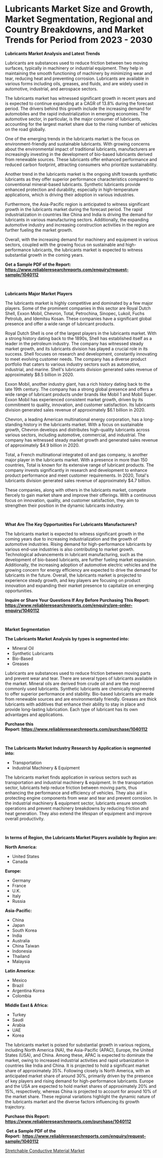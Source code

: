 <p><h1>Lubricants Market Size and Growth, Market Segmentation, Regional and Country Breakdowns, and Market Trends for Period from 2023 -  2030</h1></p><p><strong>Lubricants Market Analysis and Latest Trends</strong></p>
<p><p>Lubricants are substances used to reduce friction between two moving surfaces, typically in machinery or industrial equipment. They help in maintaining the smooth functioning of machinery by minimizing wear and tear, reducing heat and preventing corrosion. Lubricants are available in various forms including oils, greases, and fluids, and are widely used in automotive, industrial, and aerospace sectors.</p><p>The lubricants market has witnessed significant growth in recent years and is expected to continue expanding at a CAGR of 13.8% during the forecast period. The drivers behind this growth include the increasing demand for automobiles and the rapid industrialization in emerging economies. The automotive sector, in particular, is the major consumer of lubricants, accounting for the largest market share due to the rising number of vehicles on the road globally.</p><p>One of the emerging trends in the lubricants market is the focus on environment-friendly and sustainable lubricants. With growing concerns about the environmental impact of traditional lubricants, manufacturers are increasingly investing in the development of bio-based lubricants derived from renewable sources. These lubricants offer enhanced performance and reduced carbon footprint, attracting consumers who prioritize sustainability.</p><p>Another trend in the lubricants market is the ongoing shift towards synthetic lubricants as they offer superior performance characteristics compared to conventional mineral-based lubricants. Synthetic lubricants provide enhanced protection and durability, especially in high-temperature applications, which is driving their adoption in various industries.</p><p>Furthermore, the Asia-Pacific region is anticipated to witness significant growth in the lubricants market during the forecast period. The rapid industrialization in countries like China and India is driving the demand for lubricants in various manufacturing sectors. Additionally, the expanding automotive industry and increasing construction activities in the region are further fueling the market growth.</p><p>Overall, with the increasing demand for machinery and equipment in various sectors, coupled with the growing focus on sustainable and high-performance lubricants, the lubricants market is expected to witness substantial growth in the coming years.</p></p>
<p><strong>Get a Sample PDF of the Report:&nbsp; <a href="https://www.reliableresearchreports.com/enquiry/request-sample/1040112">https://www.reliableresearchreports.com/enquiry/request-sample/1040112</a></strong></p>
<p>&nbsp;</p>
<p><strong>Lubricants Major Market Players</strong></p>
<p><p>The lubricants market is highly competitive and dominated by a few major players. Some of the prominent companies in this sector are Royal Dutch Shell, Exxon Mobil, Chevron, Total, Petrochina, Sinopec, Lukoil, Fuchs Petrolub, and Idemitsu Kosan. These companies have a significant global presence and offer a wide range of lubricant products.</p><p>Royal Dutch Shell is one of the largest players in the lubricants market. With a strong history dating back to the 1890s, Shell has established itself as a leader in the petroleum industry. The company has witnessed steady market growth, and its lubricants division has played a crucial role in its success. Shell focuses on research and development, constantly innovating to meet evolving customer needs. The company has a diverse product portfolio that caters to various industry sectors such as automotive, industrial, and marine. Shell's lubricants division generated sales revenue of approximately $8.5 billion in 2020.</p><p>Exxon Mobil, another industry giant, has a rich history dating back to the late 19th century. The company has a strong global presence and offers a wide range of lubricant products under brands like Mobil 1 and Mobil Super. Exxon Mobil has experienced consistent market growth, driven by its commitment to quality, innovation, and customer satisfaction. Its lubricants division generated sales revenue of approximately $6.1 billion in 2020.</p><p>Chevron, a leading American multinational energy corporation, has a long-standing history in the lubricants market. With a focus on sustainable growth, Chevron develops and distributes high-quality lubricants across various sectors, including automotive, commercial, and industrial. The company has witnessed steady market growth and generated sales revenue of approximately $4.9 billion in 2020.</p><p>Total, a French multinational integrated oil and gas company, is another major player in the lubricants market. With a presence in more than 150 countries, Total is known for its extensive range of lubricant products. The company invests significantly in research and development to enhance product performance and meet customer requirements. In 2020, Total's lubricants division generated sales revenue of approximately $4.7 billion.</p><p>These companies, along with others in the lubricants market, compete fiercely to gain market share and improve their offerings. With a continuous focus on innovation, quality, and customer satisfaction, they aim to strengthen their position in the dynamic lubricants industry.</p></p>
<p>&nbsp;</p>
<p><strong>What Are The Key Opportunities For Lubricants Manufacturers?</strong></p>
<p><p>The lubricants market is expected to witness significant growth in the coming years due to increasing industrialization and the growth of automotive industries. Rising demand for high-performance lubricants by various end-use industries is also contributing to market growth. Technological advancements in lubricant manufacturing, such as the development of bio-based lubricants, are further fueling market expansion. Additionally, the increasing adoption of automotive electric vehicles and the growing concern for energy efficiency are expected to drive the demand for lubricants in the future. Overall, the lubricants market is projected to experience steady growth, and key players are focusing on product innovation and expanding their market presence to capitalize on emerging opportunities.</p></p>
<p><strong>Inquire or Share Your Questions If Any Before Purchasing This Report: <a href="https://www.reliableresearchreports.com/enquiry/pre-order-enquiry/1040112">https://www.reliableresearchreports.com/enquiry/pre-order-enquiry/1040112</a></strong></p>
<p>&nbsp;</p>
<p><strong>Market Segmentation</strong></p>
<p><strong>The Lubricants Market Analysis by types is segmented into:</strong></p>
<p><ul><li>Mineral Oil</li><li>Synthetic Lubricants</li><li>Bio-Based</li><li>Greases</li></ul></p>
<p><p>Lubricants are substances used to reduce friction between moving parts and prevent wear and tear. There are several types of lubricants available in the market. Mineral oils are derived from crude oil and are the most commonly used lubricants. Synthetic lubricants are chemically engineered to offer superior performance and stability. Bio-based lubricants are made from renewable sources and are environmentally friendly. Greases are thick lubricants with additives that enhance their ability to stay in place and provide long-lasting lubrication. Each type of lubricant has its own advantages and applications.</p></p>
<p><strong>Purchase this Report:&nbsp;<a href="https://www.reliableresearchreports.com/purchase/1040112">https://www.reliableresearchreports.com/purchase/1040112</a></strong></p>
<p>&nbsp;</p>
<p><strong>The Lubricants Market Industry Research by Application is segmented into:</strong></p>
<p><ul><li>Transportation</li><li>Industrial Machinery & Equipment</li></ul></p>
<p><p>The lubricants market finds application in various sectors such as transportation and industrial machinery & equipment. In the transportation sector, lubricants help reduce friction between moving parts, thus enhancing the performance and efficiency of vehicles. They also aid in protecting engine components from wear and tear and prevent corrosion. In the industrial machinery & equipment sector, lubricants ensure smooth operations and prevent machinery breakdowns by reducing friction and heat generation. They also extend the lifespan of equipment and improve overall productivity.</p></p>
<p>&nbsp;</p>
<p><strong>In terms of Region, the Lubricants Market Players available by Region are:</strong></p>
<p>
    <p> <strong> North America: </strong>
        <ul>
            <li>United States</li>
            <li>Canada</li>
        </ul>
        </p> 
    <p> <strong> Europe: </strong>
        <ul>
            <li>Germany</li>
            <li>France</li>
            <li>U.K.</li>
            <li>Italy</li>
            <li>Russia</li>
        </ul>
        </p> 
    <p> <strong> Asia-Pacific: </strong>
        <ul>
            <li>China</li>
            <li>Japan</li>
            <li>South Korea</li>
            <li>India</li>
            <li>Australia</li>
            <li>China Taiwan</li>
            <li>Indonesia</li>
            <li>Thailand</li>
            <li>Malaysia</li>
        </ul>
        </p> 
    <p> <strong> Latin America: </strong>
        <ul>
            <li>Mexico</li>
            <li>Brazil</li>
            <li>Argentina Korea</li>
            <li>Colombia</li>
        </ul>
        </p> 
    <p> <strong> Middle East & Africa: </strong>
        <ul>
            <li>Turkey</li>
            <li>Saudi</li>
            <li>Arabia</li>
            <li>UAE</li>
            <li>Korea</li>
        </ul>
    </p>
    </p>
<p><p>The lubricants market is poised for substantial growth in various regions, including North America (NA), the Asia-Pacific (APAC), Europe, the United States (USA), and China. Among these, APAC is expected to dominate the market, owing to increased industrial activities and rapid urbanization in countries like India and China. It is projected to hold a significant market share of approximately 35%. Following closely is North America, with an anticipated market share of around 30%, primarily driven by the presence of key players and rising demand for high-performance lubricants. Europe and the USA are expected to hold market shares of approximately 20% and 15%, respectively, whereas China is projected to account for around 10% of the market share. These regional variations highlight the dynamic nature of the lubricants market and the diverse factors influencing its growth trajectory.</p></p>
<p><strong>Purchase this Report: <a href="https://www.reliableresearchreports.com/purchase/1040112">https://www.reliableresearchreports.com/purchase/1040112</a></strong></p>
<p>&nbsp;<strong>Get a Sample PDF of the Report:&nbsp;&nbsp;<a href="https://www.reliableresearchreports.com/enquiry/request-sample/1040112">https://www.reliableresearchreports.com/enquiry/request-sample/1040112</a></strong></p>
<p><strong></strong></p>
<p><p><a href="https://github.com/NorbertYates/Market-Research-Report-List-2/blob/main/stretchable-conductive-material-market.md">Stretchable Conductive Material Market</a></p></p>
